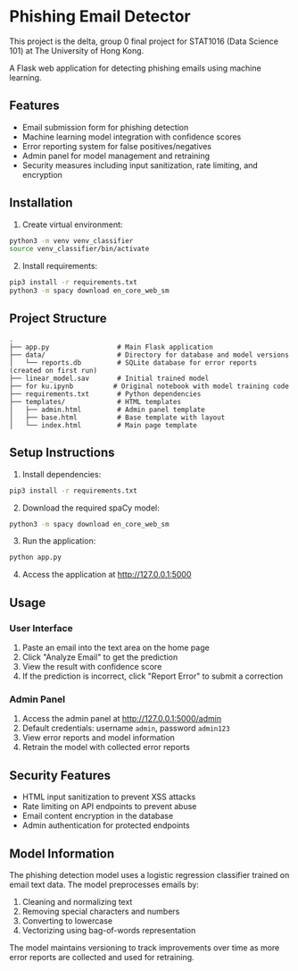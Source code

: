 # Phishing Email Detector

This project is the delta, group 0 final project for STAT1016 (Data Science 101) at The University of Hong Kong.

A Flask web application for detecting phishing emails using machine learning.

## Features

- Email submission form for phishing detection
- Machine learning model integration with confidence scores
- Error reporting system for false positives/negatives
- Admin panel for model management and retraining
- Security measures including input sanitization, rate limiting, and encryption

## Installation
1. Create virtual environment:
```bash
python3 -m venv venv_classifier
source venv_classifier/bin/activate
```

2. Install requirements:
```bash
pip3 install -r requirements.txt
python3 -m spacy download en_core_web_sm
```

## Project Structure

```
.
├── app.py                 # Main Flask application
├── data/                  # Directory for database and model versions
│   └── reports.db         # SQLite database for error reports (created on first run)
├── linear_model.sav       # Initial trained model
├── for ku.ipynb          # Original notebook with model training code
├── requirements.txt       # Python dependencies
├── templates/             # HTML templates
│   ├── admin.html         # Admin panel template
│   ├── base.html          # Base template with layout
│   └── index.html         # Main page template
```

## Setup Instructions

1. Install dependencies:

```bash
pip3 install -r requirements.txt
```

2. Download the required spaCy model:

```bash
python3 -m spacy download en_core_web_sm
```

3. Run the application:

```bash
python app.py
```

4. Access the application at http://127.0.0.1:5000

## Usage

### User Interface

1. Paste an email into the text area on the home page
2. Click "Analyze Email" to get the prediction
3. View the result with confidence score
4. If the prediction is incorrect, click "Report Error" to submit a correction

### Admin Panel

1. Access the admin panel at http://127.0.0.1:5000/admin
2. Default credentials: username `admin`, password `admin123`
3. View error reports and model information
4. Retrain the model with collected error reports

## Security Features

- HTML input sanitization to prevent XSS attacks
- Rate limiting on API endpoints to prevent abuse
- Email content encryption in the database
- Admin authentication for protected endpoints

## Model Information

The phishing detection model uses a logistic regression classifier trained on email text data. The model preprocesses emails by:

1. Cleaning and normalizing text
2. Removing special characters and numbers
3. Converting to lowercase
4. Vectorizing using bag-of-words representation

The model maintains versioning to track improvements over time as more error reports are collected and used for retraining.
